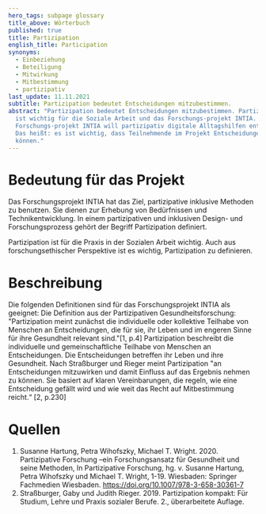 ```yaml
---
hero_tags: subpage glossary
title_above: Wörterbuch
published: true
title: Partizipation
english_title: Participation
synonyms:
  - Einbeziehung
  - Beteiligung
  - Mitwirkung
  - Mitbestimmung
  - partizipativ
last_update: 11.11.2021
subtitle: Partizipation bedeutet Entscheidungen mitzubestimmen.
abstract: "Partizipation bedeutet Entscheidungen mitzubestimmen. Partizipation
  ist wichtig für die Soziale Arbeit und das Forschungs·projekt INTIA. Das
  Forschungs·projekt INTIA will partizipativ digitale Alltagshilfen entwickeln.
  Das heißt: es ist wichtig, dass Teilnehmende im Projekt Entscheidungen treffen
  können."
---
```


# Bedeutung für das Projekt

Das Forschungsprojekt INTIA hat das Ziel, partizipative inklusive Methoden zu benutzen. Sie dienen zur Erhebung von Bedürfnissen und Technikentwicklung. In einem partizipativen und inklusiven Design- und Forschungsprozess gehört der Begriff Partizipation definiert.

Partizipation ist für die Praxis in der Sozialen Arbeit wichtig. Auch aus forschungsethischer Perspektive ist es wichtig, Partizipation zu definieren.

# Beschreibung

Die folgenden Definitionen sind für das Forschungsprojekt INTIA als geeignet:
Die Definition aus der Partizipativen Gesundheitsforschung: "Partizipation meint zunächst die individuelle oder kollektive Teilhabe von Menschen an Entscheidungen, die für sie, ihr Leben und im engeren Sinne für ihre Gesundheit relevant sind."[1, p.4]
Partizipation beschreibt die individuelle und gemeinschaftliche Teilhabe von Menschen an Entscheidungen. Die Entscheidungen betreffen ihr Leben und ihre Gesundheit.
Nach Straßburger und Rieger meint Partizipation "an Entscheidungen mitzuwirken und damit Einfluss auf das Ergebnis nehmen zu können. Sie basiert auf klaren Vereinbarungen, die regeln, wie eine Entscheidung gefällt wird und wie weit das Recht auf Mitbestimmung reicht.“ [2, p.230]

# Quellen

1. Susanne Hartung, Petra Wihofszky, Michael T. Wright. 2020. Partizipative Forschung –ein Forschungsansatz für Gesundheit und seine Methoden, In Partizipative Forschung, hg. v. Susanne Hartung, Petra Wihofszky und Michael T. Wright, 1-19. Wiesbaden: Springer Fachmedien Wiesbaden. https://doi.org/10.1007/978-3-658-30361-7
2. Straßburger, Gaby und Judith Rieger. 2019. Partizipation kompakt: Für Studium, Lehre und Praxis sozialer Berufe. 2., überarbeitete Auflage.

